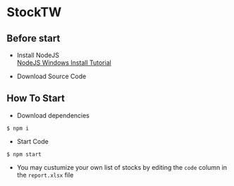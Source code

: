 # StockTW

## Before start

- Install NodeJS<br>
  [NodeJS Windows Install Tutorial](https://docs.microsoft.com/zh-tw/windows/nodejs/setup-on-windows "NodeJS Windows Install Tutorial")

- Download Source Code

## How To Start

- Download dependencies

```
$ npm i
```

- Start Code

```
$ npm start
```

- You may custumize your own list of stocks by editing the `code` column in the `report.xlsx` file
